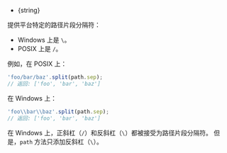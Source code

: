 <!-- YAML
added: v0.7.9
-->

* {string}

提供平台特定的路径片段分隔符：

* Windows 上是 `\`。
* POSIX 上是 `/`。

例如，在 POSIX 上：

```js
'foo/bar/baz'.split(path.sep);
// 返回: ['foo', 'bar', 'baz']
```

在 Windows 上：

```js
'foo\\bar\\baz'.split(path.sep);
// 返回: ['foo', 'bar', 'baz']
```

在 Windows 上，正斜杠（`/`）和反斜杠（`\`）都被接受为路径片段分隔符。
但是，`path` 方法只添加反斜杠（`\`）。


